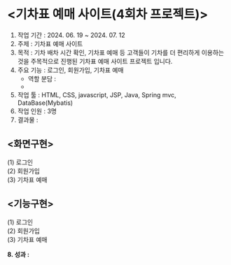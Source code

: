 # <기차표 예매 사이트(4회차 프로젝트)>
1. 작업 기간 : 2024. 06. 19 ~ 2024. 07. 12
2. 주제 : 기차표 예매 사이트
3. 목적 : 기차 배차 시간 확인, 기차표 예매 등 고객들이 기차를 더 편리하게 이용하는 것을 주목적으로 진행된 기차표 예매 사이트 프로젝트 입니다.<br>
4. 주요 기능 : 로그인, 회원가입, 기차표 예매
   - 역할 분담 :
   - 
5. 작업 툴 : HTML, CSS, javascript, JSP, Java, Spring mvc, DataBase(Mybatis)
6. 작업 인원 : 3명
7. 결과물 :
## <화면구현>
(1) 로그인<br>
(2) 회원가입<br>
(3) 기차표 예매<br>

## <기능구현>
(1) 로그인<br>
(2) 회원가입<br>
(3) 기차표 예매<br>

<b>8. 성과 : 
</b> 
